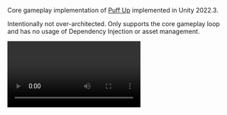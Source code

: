 Core gameplay implementation of [Puff Up](https://apps.apple.com/us/app/puff-up/id1615768339)
implemented in Unity 2022.3.

Intentionally not over-architected. Only supports the core gameplay loop and has no usage of Dependency Injection or asset management.

![Gameplay Video](Gameplay.mp4)
